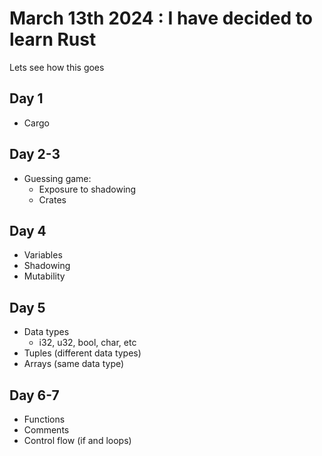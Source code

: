 # March 13th 2024 : I have decided to learn Rust

Lets see how this goes

## Day 1

-   Cargo

## Day 2-3

-   Guessing game:
    -   Exposure to shadowing
    -   Crates

## Day 4

-   Variables
-   Shadowing
-   Mutability

## Day 5

-   Data types
    -   i32, u32, bool, char, etc
-   Tuples (different data types)
-   Arrays (same data type)

## Day 6-7

-   Functions
-   Comments
-   Control flow (if and loops)
